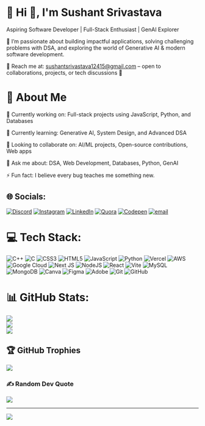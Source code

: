 # 💫 Hi 👋, I'm Sushant Srivastava

Aspiring Software Developer | Full-Stack Enthusiast | GenAI Explorer

🌟 I’m passionate about building impactful applications, solving challenging problems with DSA, and exploring the world of Generative AI & modern software development.

📩 Reach me at: sushantsrivastava12415@gmail.com
 – open to collaborations, projects, or tech discussions 🚀
 
 # 🚀 About Me

🔭 Currently working on: Full-stack projects using JavaScript, Python, and Databases

🌱 Currently learning: Generative AI, System Design, and Advanced DSA

👯 Looking to collaborate on: AI/ML projects, Open-source contributions, Web apps

💬 Ask me about: DSA, Web Development, Databases, Python, GenAI

⚡ Fun fact: I believe every bug teaches me something new.


## 🌐 Socials:
[![Discord](https://img.shields.io/badge/Discord-%237289DA.svg?logo=discord&logoColor=white)](https://discord.gg/sushant2220) [![Instagram](https://img.shields.io/badge/Instagram-%23E4405F.svg?logo=Instagram&logoColor=white)](https://instagram.com/sri.sushant2220) [![LinkedIn](https://img.shields.io/badge/LinkedIn-%230077B5.svg?logo=linkedin&logoColor=white)](https://linkedin.com/in/https://www.linkedin.com/in/sushant-srivastava-93635a266/) [![Quora](https://img.shields.io/badge/Quora-%23B92B27.svg?logo=Quora&logoColor=white)](https://quora.com/profile/https://www.quora.com/profile/Sushant-Srivastava-100?ch=3&oid=1158911428&share=397f4370&srid=u85LFx&target_type=user) [![Codepen](https://img.shields.io/badge/Codepen-000000?logo=codepen&logoColor=white)](https://codepen.io/@Sushant-Srivastava-the-looper) [![email](https://img.shields.io/badge/Email-D14836?logo=gmail&logoColor=white)](mailto:sushantsrivastava12415@gmail.com) 

# 💻 Tech Stack:
![C++](https://img.shields.io/badge/c++-%2300599C.svg?style=for-the-badge&logo=c%2B%2B&logoColor=white) ![C](https://img.shields.io/badge/c-%2300599C.svg?style=for-the-badge&logo=c&logoColor=white) ![CSS3](https://img.shields.io/badge/css3-%231572B6.svg?style=for-the-badge&logo=css3&logoColor=white) ![HTML5](https://img.shields.io/badge/html5-%23E34F26.svg?style=for-the-badge&logo=html5&logoColor=white) ![JavaScript](https://img.shields.io/badge/javascript-%23323330.svg?style=for-the-badge&logo=javascript&logoColor=%23F7DF1E) ![Python](https://img.shields.io/badge/python-3670A0?style=for-the-badge&logo=python&logoColor=ffdd54) ![Vercel](https://img.shields.io/badge/vercel-%23000000.svg?style=for-the-badge&logo=vercel&logoColor=white) ![AWS](https://img.shields.io/badge/AWS-%23FF9900.svg?style=for-the-badge&logo=amazon-aws&logoColor=white) ![Google Cloud](https://img.shields.io/badge/GoogleCloud-%234285F4.svg?style=for-the-badge&logo=google-cloud&logoColor=white) ![Next JS](https://img.shields.io/badge/Next-black?style=for-the-badge&logo=next.js&logoColor=white) ![NodeJS](https://img.shields.io/badge/node.js-6DA55F?style=for-the-badge&logo=node.js&logoColor=white) ![React](https://img.shields.io/badge/react-%2320232a.svg?style=for-the-badge&logo=react&logoColor=%2361DAFB) ![Vite](https://img.shields.io/badge/vite-%23646CFF.svg?style=for-the-badge&logo=vite&logoColor=white) ![MySQL](https://img.shields.io/badge/mysql-4479A1.svg?style=for-the-badge&logo=mysql&logoColor=white) ![MongoDB](https://img.shields.io/badge/MongoDB-%234ea94b.svg?style=for-the-badge&logo=mongodb&logoColor=white) ![Canva](https://img.shields.io/badge/Canva-%2300C4CC.svg?style=for-the-badge&logo=Canva&logoColor=white) ![Figma](https://img.shields.io/badge/figma-%23F24E1E.svg?style=for-the-badge&logo=figma&logoColor=white) ![Adobe](https://img.shields.io/badge/adobe-%23FF0000.svg?style=for-the-badge&logo=adobe&logoColor=white) ![Git](https://img.shields.io/badge/git-%23F05033.svg?style=for-the-badge&logo=git&logoColor=white) ![GitHub](https://img.shields.io/badge/github-%23121011.svg?style=for-the-badge&logo=github&logoColor=white)
# 📊 GitHub Stats:
![](https://github-readme-stats.vercel.app/api?username=stack-Sushant&theme=blue-green&hide_border=false&include_all_commits=false&count_private=false)<br/>
![](https://nirzak-streak-stats.vercel.app/?user=stack-Sushant&theme=blue-green&hide_border=false)<br/>
![](https://github-readme-stats.vercel.app/api/top-langs/?username=stack-Sushant&theme=blue-green&hide_border=false&include_all_commits=false&count_private=false&layout=compact)

## 🏆 GitHub Trophies
![](https://github-profile-trophy.vercel.app/?username=stack-Sushant&theme=radical&no-frame=true&no-bg=true&margin-w=4)

### ✍️ Random Dev Quote
![](https://quotes-github-readme.vercel.app/api?type=horizontal&theme=radical)

---
[![](https://visitcount.itsvg.in/api?id=stack-Sushant&icon=0&color=0)](https://visitcount.itsvg.in)

<!-- Proudly created with GPRM ( https://gprm.itsvg.in ) -->
